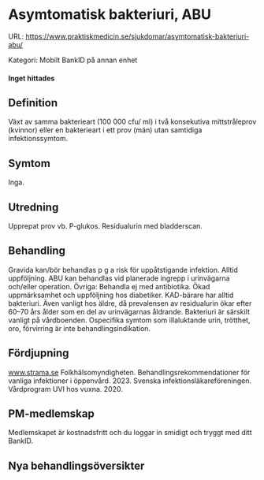 # Asymtomatisk bakteriuri, ABU

URL: https://www.praktiskmedicin.se/sjukdomar/asymtomatisk-bakteriuri-abu/



Kategori: Mobilt BankID på annan enhet

#### Inget hittades

## Definition

Växt av samma bakterieart (100 000 cfu/ ml) i två konsekutiva mittstråleprov (kvinnor) eller en bakterieart i ett prov (män) utan samtidiga infektionssymtom.

## Symtom

Inga.

## Utredning

Upprepat prov vb. P-glukos. Residualurin med bladderscan.

## Behandling

Gravida kan/bör behandlas p g a risk för uppåtstigande infektion. Alltid uppföljning.
ABU kan behandlas vid planerade ingrepp i urinvägarna och/eller operation.
Övriga: Behandla ej med antibiotika. Ökad uppmärksamhet och uppföljning hos diabetiker.
KAD-bärare har alltid bakteriuri. Även vanligt hos äldre, då prevalensen av residualurin ökar efter 60–70 års ålder som en del av urinvägarnas åldrande. Bakteriuri är särskilt vanligt på vårdboenden. Ospecifika symtom som illaluktande urin, trötthet, oro, förvirring är inte behandlingsindikation.

## Fördjupning

www.strama.se
Folkhälsomyndigheten. Behandlingsrekommendationer för vanliga infektioner i öppenvård. 2023.
Svenska infektionsläkareföreningen. Vårdprogram UVI hos vuxna. 2020.
 

## PM-medlemskap

Medlemskapet är kostnadsfritt och du loggar in smidigt och tryggt med ditt BankID.

## Nya behandlingsöversikter

